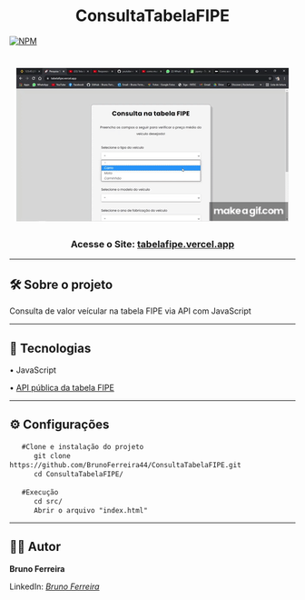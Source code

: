 <h1 align="center">ConsultaTabelaFIPE</h1>

[![NPM](https://img.shields.io/npm/l/react)](https://github.com/BrunoFerreira44/WhatsappMessageSender/main/LICENSE)

<h1 align="center">
<img src="src/img/project.gif" />
</h1>

<h3 align="center">Acesse o Site: <a href="https://tabelafipe.vercel.app" target="_blank">tabelafipe.vercel.app</a></h3>

---
  
## 🛠 Sobre o projeto

Consulta de valor veícular na tabela FIPE via API com JavaScript

---

## 🚀 Tecnologias

• JavaScript

• [API pública da tabela FIPE](http://deividfortuna.github.io/fipe/)

---

## ⚙ Configurações

```
   #Clone e instalação do projeto
      git clone https://github.com/BrunoFerreira44/ConsultaTabelaFIPE.git
      cd ConsultaTabelaFIPE/

   #Execução
      cd src/
      Abrir o arquivo "index.html"
```

---

## 🙇‍♂️ Autor

**Bruno Ferreira**

LinkedIn: _[Bruno Ferreira](https://www.linkedin.com/in/brunoferreira3003/)_
